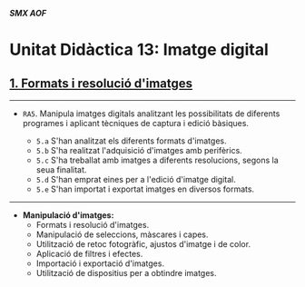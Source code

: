 ***SMX AOF***

# Unitat Didàctica 13: Imatge digital

## [1. Formats i resolució d'imatges](img01_intro)


---

- `RA5`. Manipula imatges digitals analitzant les possibilitats de diferents programes i aplicant tècniques de captura i edició bàsiques.

  - `5.a` S'han analitzat els diferents formats d'imatges.
  - `5.b` S'ha realitzat l'adquisició d'imatges amb perifèrics.
  - `5.c` S'ha treballat amb imatges a diferents resolucions, segons la seua finalitat.
  - `5.d` S'han emprat eines per a l'edició d'imatge digital.
  - `5.e` S'han importat i exportat imatges en diversos formats.

---

- **Manipulació d'imatges:**
  - Formats i resolució d'imatges.
  - Manipulació de seleccions, màscares i capes.
  - Utilització de retoc fotogràfic, ajustos d'imatge i de color.
  - Aplicació de filtres i efectes.
  - Importació i exportació d'imatges.
  - Utilització de dispositius per a obtindre imatges.